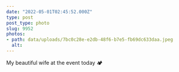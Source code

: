 ```yaml
---
date: "2022-05-01T02:45:52.000Z"
type: post 
post_type: photo
slug: 9952
photos: 
- path: data/uploads/7bc0c28e-e2db-48f6-b7e5-fb69dc633daa.jpeg
  alt: 
---
```

My beautiful wife at the event today 🏕
